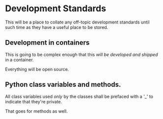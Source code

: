 # Development Standards

This will be a place to collate any off-topic development standards until such time as they have a useful place to be stored.

## Development in containers

This is going to be complex enough that this *will be developed and shipped* in a container.

Everything will be open source.

## Python class variables and methods.

All class variables used *only* by the classes shall be prefaced with a '_' to indicate that they're private.

That goes for methods as well.